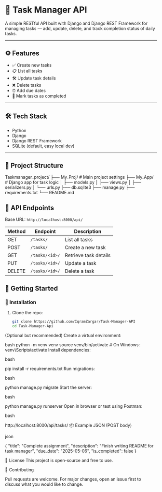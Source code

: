 # 📝 Task Manager API

A simple RESTful API built with Django and Django REST Framework for managing tasks — add, update, delete, and track completion status of daily tasks.

---

## ⚙️ Features

- ✅ Create new tasks
- 📋 List all tasks
- 🛠️ Update task details
- ❌ Delete tasks
- ⏰ Add due dates
- 📌 Mark tasks as completed

---

## 🛠️ Tech Stack

- Python
- Django
- Django REST Framework
- SQLite (default, easy local dev)

---

## 📁 Project Structure

Taskmanager_project/
├── My_Proj/ # Main project settings
├── My_App/ # Django app for task logic
│ ├── models.py
│ ├── views.py
│ ├── serializers.py
│ └── urls.py
├── db.sqlite3
├── manage.py
├── requirements.txt
└── README.md

## 🔌 API Endpoints

Base URL: `http://localhost:8000/api/`

| Method | Endpoint        | Description             |
|--------|------------------|-------------------------|
| GET    | `/tasks/`        | List all tasks          |
| POST   | `/tasks/`        | Create a new task       |
| GET    | `/tasks/<id>/`   | Retrieve task details   |
| PUT    | `/tasks/<id>/`   | Update a task           |
| DELETE | `/tasks/<id>/`   | Delete a task           |


## 🚀 Getting Started

### 🔧 Installation

1. Clone the repo:
   ```bash
   git clone https://github.com/IqramZargar/Task-Manager-API
   cd Task-Manager-Api
(Optional but recommended) Create a virtual environment:

bash
python -m venv venv
source venv/bin/activate  # On Windows: venv\Scripts\activate
Install dependencies:

bash

pip install -r requirements.txt
Run migrations:

bash

python manage.py migrate
Start the server:

bash

python manage.py runserver
Open in browser or test using Postman:

bash

http://localhost:8000/api/tasks/
📦 Example JSON (POST body)

json


{
  "title": "Complete assignment",
  "description": "Finish writing README for task manager",
  "due_date": "2025-05-06",
  "is_completed": false
}


📄 License
This project is open-source and free to use.


🤝 Contributing

Pull requests are welcome. For major changes, open an issue first to discuss what you would like to change.

